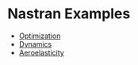 # Nastran Examples

 - [Optimization](optimization)               
 - [Dynamics](dynamics)                       
 - [Aeroelasticity](aeroelasticity)           

